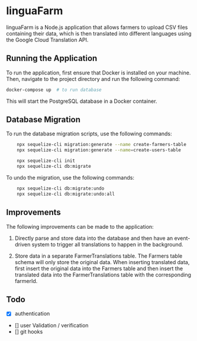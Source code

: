 # linguaFarm
linguaFarm is a Node.js application that allows farmers to upload CSV files containing their data, which is then translated into different languages using the Google Cloud Translation API.

## Running the Application
To run the application, first ensure that Docker is installed on your machine. Then, navigate to the project directory and run the following command:

```bash
docker-compose up  # to run database 
```
This will start the PostgreSQL database in a Docker container.


## Database Migration
To run the database migration scripts, use the following commands:

```bash
    npx sequelize-cli migration:generate --name create-farmers-table
    npx sequelize-cli migration:generate --name=create-users-table

    npx sequelize-cli init
    npx sequelize-cli db:migrate
```
To undo the migration, use the following commands:
```bash
    npx sequelize-cli db:migrate:undo
    npx sequelize-cli db:migrate:undo:all
```

## Improvements
The following improvements can be made to the application:

1. Directly parse and store data into the database and then have an event-driven system to trigger all translations to happen in the background.

2. Store data in a separate FarmerTranslations table. The Farmers table schema will only store the original data. When inserting translated data, first insert the original data into the Farmers table and then insert the translated data into the FarmerTranslations table with the corresponding farmerId.

## Todo

- [x] authentication
- [] user Validation / verification 
- [] git hooks 
 
